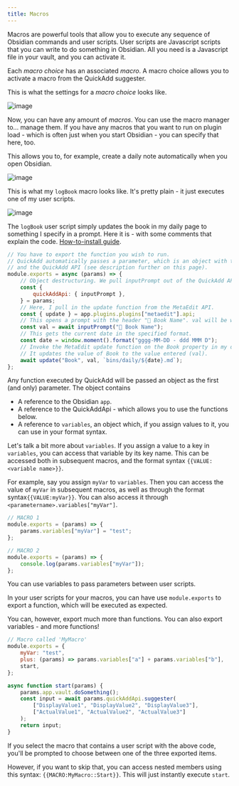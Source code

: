 ```yaml
---
title: Macros
---
```


Macros are powerful tools that allow you to execute any sequence of Obsidian commands and user scripts.
User scripts are Javascript scripts that you can write to do something in Obsidian. All you need is a Javascript file in your vault, and you can activate it.

Each _macro choice_ has an associated _macro_. A macro choice allows you to activate a macro from the QuickAdd suggester.

This is what the settings for a _macro choice_ looks like.

![image](https://user-images.githubusercontent.com/29108628/121774145-22ccd100-cb81-11eb-8873-7533755bdf32.png)

Now, you can have any amount of _macros_. You can use the macro manager to... manage them.
If you have any macros that you want to run on plugin load - which is often just when you start Obsidian - you can specify that here, too.

This allows you to, for example, create a daily note automatically when you open Obsidian.

![image](https://user-images.githubusercontent.com/29108628/121774198-81924a80-cb81-11eb-9f80-9816263e4b6f.png)

This is what my `logBook` macro looks like. It's pretty plain - it just executes one of my user scripts.

![image](https://user-images.githubusercontent.com/29108628/121774245-cfa74e00-cb81-11eb-9977-3ddac04dc8bd.png)

The `logBook` user script simply updates the book in my daily page to something I specify in a prompt.
Here it is - with some comments that explain the code. [How-to-install guide](https://github.com/chhoumann/quickadd/issues/15#issuecomment-864553251).

```js
// You have to export the function you wish to run.
// QuickAdd automatically passes a parameter, which is an object with the Obsidian app object
// and the QuickAdd API (see description further on this page).
module.exports = async (params) => {
	// Object destructuring. We pull inputPrompt out of the QuickAdd API in params.
	const {
		quickAddApi: { inputPrompt },
	} = params;
	// Here, I pull in the update function from the MetaEdit API.
	const { update } = app.plugins.plugins["metaedit"].api;
	// This opens a prompt with the header "📖 Book Name". val will be whatever you enter.
	const val = await inputPrompt("📖 Book Name");
	// This gets the current date in the specified format.
	const date = window.moment().format("gggg-MM-DD - ddd MMM D");
	// Invoke the MetaEdit update function on the Book property in my daily journal note.
	// It updates the value of Book to the value entered (val).
	await update("Book", val, `bins/daily/${date}.md`);
};
```

Any function executed by QuickAdd will be passed an object as the first (and only) parameter.
The object contains

-   A reference to the Obsidian `app`.
-   A reference to the QuickAddApi - which allows you to use the functions below.
-   A reference to `variables`, an object which, if you assign values to it, you can use in your format syntax.

Let's talk a bit more about `variables`. If you assign a value to a key in `variables`, you can access that variable by its key name.
This can be accessed both in subsequent macros, and the format syntax `{{VALUE:<variable name>}}`.

For example, say you assign `myVar` to `variables`.
Then you can access the value of `myVar` in subsequent macros, as well as through the format syntax`{{VALUE:myVar}}`.
You can also access it through `<parametername>.variables["myVar"]`.

```js
// MACRO 1
module.exports = (params) => {
	params.variables["myVar"] = "test";
};

// MACRO 2
module.exports = (params) => {
	console.log(params.variables["myVar"]);
};
```

You can use variables to pass parameters between user scripts.

In your user scripts for your macros, you can have use `module.exports` to export a function, which will be executed as expected.

You can, however, export much more than functions. You can also export variables - and more functions!

```js
// Macro called 'MyMacro'
module.exports = {
	myVar: "test",
	plus: (params) => params.variables["a"] + params.variables["b"],
	start,
};

async function start(params) {
	params.app.vault.doSomething();
	const input = await params.quickAddApi.suggester(
		["DisplayValue1", "DisplayValue2", "DisplayValue3"],
		["ActualValue1", "ActualValue2", "ActualValue3"]
	);
	return input;
}
```

If you select the macro that contains a user script with the above code, you'll be prompted to choose between one of the three exported items.

However, if you want to skip that, you can access nested members using this syntax: `{{MACRO:MyMacro::Start}}`. This will just instantly execute `start`.
